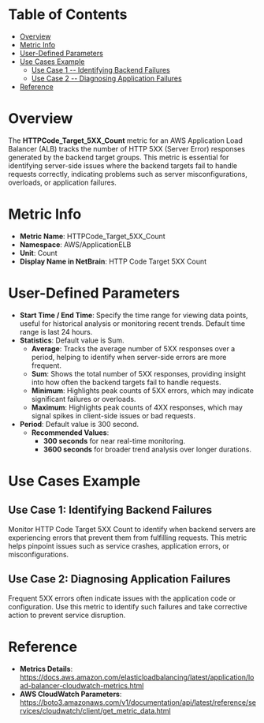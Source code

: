 # Table of Contents
- [Overview](#overview)
- [Metric Info](#metric-info)
- [User-Defined Parameters](#user-defined-parameters)
- [Use Cases Example](#example)
    - [Use Case 1 -- Identifying Backend Failures](#example-1) 
    - [Use Case 2 -- Diagnosing Application Failures](#example-2)
- [Reference](#reference)

# Overview <a name="overview"></a>
The <b>HTTPCode_Target_5XX_Count</b> metric for an AWS Application Load Balancer (ALB) tracks the number of HTTP 5XX (Server Error) responses generated by the backend target groups. This metric is essential for identifying server-side issues where the backend targets fail to handle requests correctly, indicating problems such as server misconfigurations, overloads, or application failures.

# Metric Info <a name="metric-info"></a>
* <b>Metric Name</b>: HTTPCode_Target_5XX_Count   
* <b>Namespace</b>: AWS/ApplicationELB
* <b>Unit</b>: Count
* <b>Display Name in NetBrain</b>: HTTP Code Target 5XX Count

# User-Defined Parameters <a name="user-defined-parameters"></a>
* <b>Start Time / End Time</b>: Specify the time range for viewing data points, useful for historical analysis or monitoring recent trends. Default time range is last 24 hours.
* <b>Statistics</b>: Default value is Sum.
  * <b>Average</b>: Tracks the average number of 5XX responses over a period, helping to identify when server-side errors are more frequent.
  * <b>Sum</b>: Shows the total number of 5XX responses, providing insight into how often the backend targets fail to handle requests.
  * <b>Minimum</b>: Highlights peak counts of 5XX errors, which may indicate significant failures or overloads.
  * <b>Maximum</b>: Highlights peak counts of 4XX responses, which may signal spikes in client-side issues or bad requests.
* <b>Period</b>: Default value is 300 second.
  * <b>Recommended Values</b>:
    * <b>300 seconds</b> for near real-time monitoring.
    * <b>3600 seconds</b> for broader trend analysis over longer durations.

# Use Cases Example <a name="example"></a>
## Use Case 1: Identifying Backend Failures <a name="example-1"></a>
Monitor HTTP Code Target 5XX Count to identify when backend servers are experiencing errors that prevent them from fulfilling requests. This metric helps pinpoint issues such as service crashes, application errors, or misconfigurations.




## Use Case 2: Diagnosing Application Failures <a name="example-2"></a>
Frequent 5XX errors often indicate issues with the application code or configuration. Use this metric to identify such failures and take corrective action to prevent service disruption.




# Reference <a name="reference"></a>
* <b>Metrics Details</b>: https://docs.aws.amazon.com/elasticloadbalancing/latest/application/load-balancer-cloudwatch-metrics.html
* <b>AWS CloudWatch Parameters</b>: https://boto3.amazonaws.com/v1/documentation/api/latest/reference/services/cloudwatch/client/get_metric_data.html